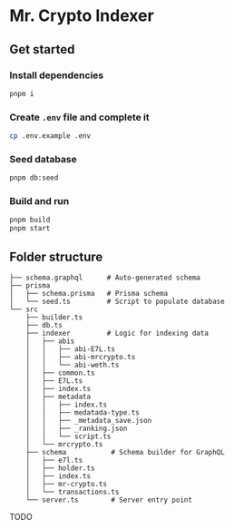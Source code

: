 # Mr. Crypto Indexer

## Get started

### Install dependencies

```bash
pnpm i
```

### Create `.env` file and complete it

```bash
cp .env.example .env
```

### Seed database

```bash
pnpm db:seed
```

### Build and run

```bash
pnpm build
pnpm start
```

## Folder structure

```
├── schema.graphql      # Auto-generated schema
├── prisma 
│   ├── schema.prisma   # Prisma schema
│   └── seed.ts         # Script to populate database
└── src
    ├── builder.ts
    ├── db.ts
    ├── indexer         # Logic for indexing data
    │   ├── abis
    │   │   ├── abi-E7L.ts
    │   │   ├── abi-mrcrypto.ts
    │   │   └── abi-weth.ts
    │   ├── common.ts
    │   ├── E7L.ts
    │   ├── index.ts
    │   ├── metadata
    │   │   ├── index.ts
    │   │   ├── medatada-type.ts
    │   │   ├── _metadata_save.json
    │   │   ├── _ranking.json
    │   │   └── script.ts
    │   └── mrcrypto.ts
    ├── schema           # Schema builder for GraphQL
    │   ├── e7l.ts
    │   ├── holder.ts
    │   ├── index.ts
    │   ├── mr-crypto.ts
    │   └── transactions.ts
    └── server.ts        # Server entry point  
```

TODO
